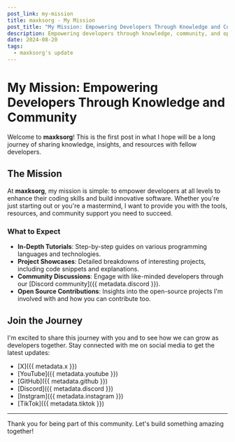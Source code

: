 ```yaml
---
post_link: my-mission
title: maxksorg - My Mission
post_title: "My Mission: Empowering Developers Through Knowledge and Community"
description: Empowering developers through knowledge, community, and open-source collaboration—join me on this journey to build something amazing.
date: 2024-08-20
tags:
  - maxksorg's update
---
```

# My Mission: Empowering Developers Through Knowledge and Community

Welcome to **maxksorg**! This is the first post in what I hope will be a long journey of sharing knowledge, insights, and resources with fellow developers.

## The Mission

At **maxksorg**, my mission is simple: to empower developers at all levels to enhance their coding skills and build innovative software. Whether you're just starting out or you're a mastermind, I want to provide you with the tools, resources, and community support you need to succeed.

### What to Expect

- **In-Depth Tutorials**: Step-by-step guides on various programming languages and technologies.
- **Project Showcases**: Detailed breakdowns of interesting projects, including code snippets and explanations.
- **Community Discussions**: Engage with like-minded developers through our [Discord community]({{ metadata.discord }}).
- **Open Source Contributions**: Insights into the open-source projects I'm involved with and how you can contribute too.

## Join the Journey

I'm excited to share this journey with you and to see how we can grow as developers together. Stay connected with me on social media to get the latest updates:

- [X]({{ metadata.x }})
- [YouTube]({{ metadata.youtube }})
- [GitHub]({{ metadata.github }})
- [Discord]({{ metadata.discord }})
- [Instgram]({{ metadata.instagram }})
- [TikTok]({{ metadata.tiktok }})

---

Thank you for being part of this community. Let's build something amazing together!